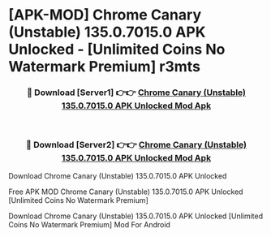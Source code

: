 # [APK-MOD] Chrome Canary (Unstable) 135.0.7015.0 APK Unlocked - [Unlimited Coins No Watermark Premium] r3mts



<div align="center">
<h3>🔴 Download [Server1] 👉👉 <a href="https://momento.my/?title=Chrome_Canary_(Unstable)_135.0.7015.0_APK_Unlocked">Chrome Canary (Unstable) 135.0.7015.0 APK Unlocked Mod Apk</a></h3><br>

<h3>🔴 Download [Server2] 👉👉 <a href="https://momento.my/?title=Chrome_Canary_(Unstable)_135.0.7015.0_APK_Unlocked">Chrome Canary (Unstable) 135.0.7015.0 APK Unlocked Mod Apk</a></h3>
</div>



Download Chrome Canary (Unstable) 135.0.7015.0 APK Unlocked 

Free APK MOD Chrome Canary (Unstable) 135.0.7015.0 APK Unlocked [Unlimited Coins No Watermark Premium]

Download Chrome Canary (Unstable) 135.0.7015.0 APK Unlocked [Unlimited Coins No Watermark Premium] Mod For Android
